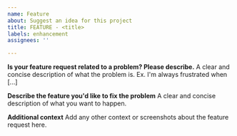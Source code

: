 ```yaml
---
name: Feature
about: Suggest an idea for this project
title: FEATURE - <title>
labels: enhancement
assignees: ''

---
```


**Is your feature request related to a problem? Please describe.**
A clear and concise description of what the problem is. Ex. I'm always frustrated when [...]

**Describe the feature you'd like to fix the problem**
A clear and concise description of what you want to happen.

**Additional context**
Add any other context or screenshots about the feature request here.
